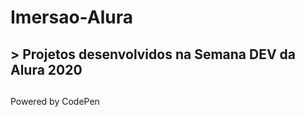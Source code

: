 # Imersao-Alura
<h2> > Projetos desenvolvidos na Semana DEV da Alura 2020</h2>

##

Powered by CodePen
